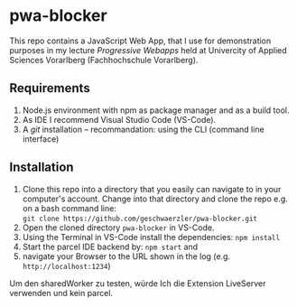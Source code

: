 # pwa-blocker
This repo contains a JavaScript Web App, that I use for demonstration purposes in my lecture _Progressive Webapps_ held at Univercity of Applied Sciences Vorarlberg (Fachhochschule Vorarlberg).

## Requirements
1. Node.js environment with npm as package manager and as a build tool.
1. As IDE I recommend Visual Studio Code (VS-Code).
1. A *git* installation – recommandation: using the CLI (command line interface)

## Installation
1. Clone this repo into a directory that you easily can navigate to in your computer's account. Change into that directory and clone the repo e.g. on a bash command line:  
   `git clone https://github.com/geschwaerzler/pwa-blocker.git`
1. Open the cloned directory `pwa-blocker` in VS-Code.
1. Using the Terminal in VS-Code install the dependencies:
   `npm install`
1. Start the parcel IDE backend by: `npm start` and
1. navigate your Browser to the URL shown in the log (e.g. `http://localhost:1234`)



Um den sharedWorker zu testen, würde Ich die Extension LiveServer verwenden und kein parcel.
